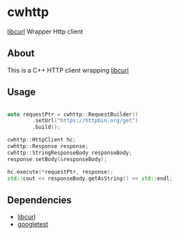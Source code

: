 # cwhttp
[libcurl][] Wrapper Http client 

## About
This is a C++ HTTP client wrapping [libcurl][]

## Usage

```cpp

auto requestPtr = cwhttp::RequestBuilder()
        .setUrl("https://httpbin.org/get")
        .build();

cwhttp::HttpClient hc;
cwhttp::Response response;
cwhttp::StringResponseBody responseBody;
response.setBody(&responseBody);

hc.execute(*requestPtr, response);
std::cout << responseBody.getAsString() << std::endl;

```

## Dependencies
- [libcurl][]
- [googletest][]


[libcurl]: http://curl.haxx.se/libcurl/
[googletest]: https://github.com/google/googletest

